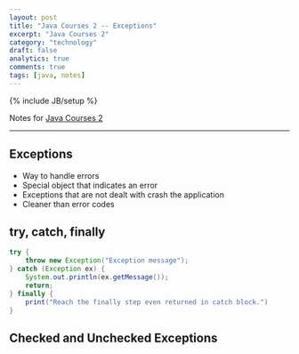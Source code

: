 ```yaml
---
layout: post
title: "Java Courses 2 -- Exceptions"
excerpt: "Java Courses 2"
category: "technology"
draft: false
analytics: true
comments: true
tags: [java, notes]
---
```

{% include JB/setup %}

Notes for [Java Courses 2](https://app.pluralsight.com/library/courses/java2/table-of-contents)

---

## Exceptions

- Way to handle errors
- Special object that indicates an error
- Exceptions that are not dealt with crash the application
- Cleaner than error codes

## try, catch, finally

```java
try {
    throw new Exception("Exception message");
} catch (Exception ex) {
    System.out.println(ex.getMessage());
    return;
} finally {
    print("Reach the finally step even returned in catch block.")
}
```

## Checked and Unchecked Exceptions


